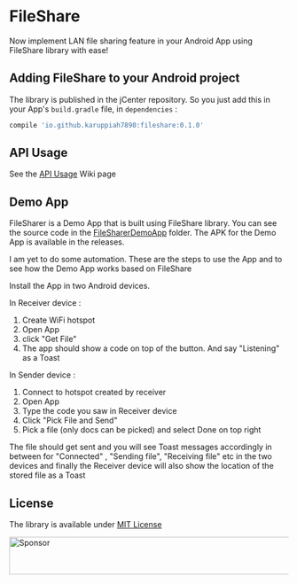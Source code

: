 # FileShare

Now implement LAN file sharing feature in your Android App using FileShare library with ease!

## Adding FileShare to your Android project
The library is published in the jCenter repository. So you just add this in your App's `build.gradle` file, in `dependencies` :

```gradle
compile 'io.github.karuppiah7890:fileshare:0.1.0'
```

## API Usage
See the [API Usage](https://github.com/Android-File-Share/FileShare/wiki/API-Usage) Wiki page

## Demo App

FileSharer is a Demo App that is built using FileShare library. You can see the source code in the [FileSharerDemoApp](https://github.com/Android-File-Share/FileShare/tree/master/FileSharerDemoApp) folder. The APK for the Demo App is available in the releases.

I am yet to do some automation. These are the steps to use the App and to see how the Demo App works based on FileShare

Install the App in two Android devices.

In Receiver device : 

1. Create WiFi hotspot
2. Open App
3. click "Get File"
4. The app should show a code on top of the button. And say "Listening" as a Toast

In Sender device :

1. Connect to hotspot created by receiver
2. Open App
3. Type the code you saw in Receiver device
4. Click "Pick File and Send"
5. Pick a file (only docs can be picked) and select Done on top right

The file should get sent and you will see Toast messages accordingly in between for "Connected" , "Sending file", "Receiving file" etc in the two devices and finally the Receiver device will also show the location of the stored file as a Toast



## License
The library is available under [MIT License](https://github.com/Android-File-Share/FileShare/blob/master/LICENSE.md)

<a target='_blank' rel='nofollow' href='https://app.codesponsor.io/link/As7RZLNBAMSNCAFdWx5r75nM/Android-File-Share/FileShare'>
  <img alt='Sponsor' width='888' height='68' src='https://app.codesponsor.io/embed/As7RZLNBAMSNCAFdWx5r75nM/Android-File-Share/FileShare.svg' />
</a>
